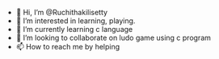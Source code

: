 - 👋 Hi, I’m @Ruchithakilisetty
- 👀 I’m interested in learning, playing. 
- 🌱 I’m currently learning c language
- 💞️ I’m looking to collaborate on ludo game using c program
- 📫 How to reach me by helping

<!---
Ruchithakilisetty/Ruchithakilisetty is a ✨ special ✨ repository because its `README.md` (this file) appears on your GitHub profile.
You can click the Preview link to take a look at your changes.
--->
